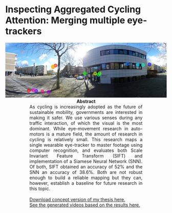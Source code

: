 # Inspecting Aggregated Cycling Attention: Merging multiple eye-trackers
<img src='./0_data/5_paper_figures/2-met-video_sample.jpg' />

<center>
  <strong>Abstract</strong>
  <div style="width: 70%; display: inline-box; text-align: justify">
    As cycling is increasingly adopted as the future of sustainable mobility, governments are interested in making it safer. We use various senses during any traffic interaction, of which the visual is the most dominant. While eye-movement research in auto-motors is a mature field, the amount of research in cycling is relatively small. This research maps a single wearable eye-tracker to master footage using computer recognition, and evaluates both Scale Invariant Feature Transform (SIFT) and implementation of a Siamese Neural Network (SNN). Of both, SIFT obtained an accuracy of 52% and the SNN an accuracy of 38.6%. Both are not robust enough to build a reliable mapping but they can, however, establish a baseline for future research in this topic.<br><br>
    <a href='./0_data/6_report/v2-concept-final.pdf'>Download concept version of my thesis here.</a><br>
    <a href='https://www.youtube.com/playlist?list=PLzh4mA3kUCz2J9pJhzKEI88LiCYvB9BQk'>See the generated videos based on the results here.</a>
  </div>






